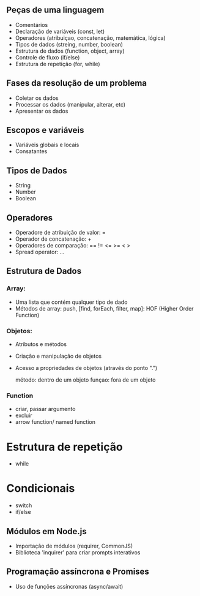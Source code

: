 ## Peças de uma linguagem
- Comentários
- Declaração de variáveis (const, let)
- Operadores (atribuiçao, concatenação, matemática, lógica)
- Tipos de dados (streing, number, boolean)
- Estrutura de dados (function, object, array)
- Controle de fluxo (if/else)
- Estrutura de repetição (for, while)

## Fases da resolução de um problema
- Coletar os dados
- Processar os dados (manipular, alterar, etc)
- Apresentar os dados

## Escopos e variáveis
- Variáveis globais e locais
- Consatantes

## Tipos de Dados
- String
- Number
- Boolean

## Operadores
- Operadore de atribuição de valor: =
- Operador de concatenação: +
- Operadores de comparação: == != <= >= < >
- Spread operator: ...

## Estrutura de Dados

### Array: 
- Uma lista que contém qualquer tipo de dado
- Métodos de array: push, [find, forEach, filter, map]: HOF (Higher Order Function)

### Objetos:
- Atributos e métodos
- Criação e manipulação de objetos
- Acesso a propriedades de objetos (através do ponto ".")

  método: dentro de um objeto
  funçao: fora de um objeto

### Function
- criar, passar argumento
- excluir
- arrow function/ named function

# Estrutura de repetição
- while

# Condicionais
- switch
- if/else

## Módulos em Node.js
- Importação de módulos (requirer, CommonJS)
- Biblioteca 'inquirer' para criar prompts interativos

## Programação assíncrona e Promises
- Uso de funções assíncronas (async/await)